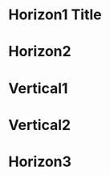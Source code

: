 # Horizon1 Title

[//]: <> (horizontal)

# Horizon2

[//]: <> (vertical)

# Vertical1

[//]: <> (vertical)

# Vertical2

[//]: <> (horizontal)

# Horizon3

